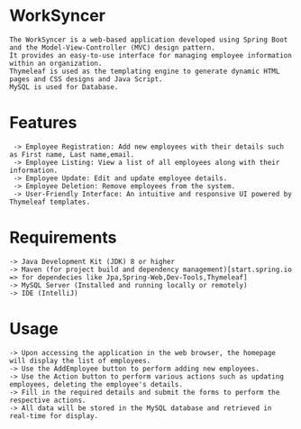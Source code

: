 # WorkSyncer
    The WorkSyncer is a web-based application developed using Spring Boot and the Model-View-Controller (MVC) design pattern. 
    It provides an easy-to-use interface for managing employee information within an organization.
    Thymeleaf is used as the templating engine to generate dynamic HTML pages and CSS designs and Java Script.
    MySQL is used for Database.

  # Features
     -> Employee Registration: Add new employees with their details such as First name, Last name,email.
     -> Employee Listing: View a list of all employees along with their information.
     -> Employee Update: Edit and update employee details.
     -> Employee Deletion: Remove employees from the system.
     -> User-Friendly Interface: An intuitive and responsive UI powered by Thymeleaf templates.

  # Requirements
    -> Java Development Kit (JDK) 8 or higher
    -> Maven (for project build and dependency management)[start.spring.io => for dependecies like Jpa,Spring-Web,Dev-Tools,Thymeleaf]
    -> MySQL Server (Installed and running locally or remotely)
    -> IDE (IntelliJ)

  # Usage
    -> Upon accessing the application in the web browser, the homepage will display the list of employees.
    -> Use the AddEmployee button to perform adding new employees.
    -> Use the Action button to perform various actions such as updating employees, deleting the employee's details. 
    -> Fill in the required details and submit the forms to perform the respective actions.
    -> All data will be stored in the MySQL database and retrieved in real-time for display.
